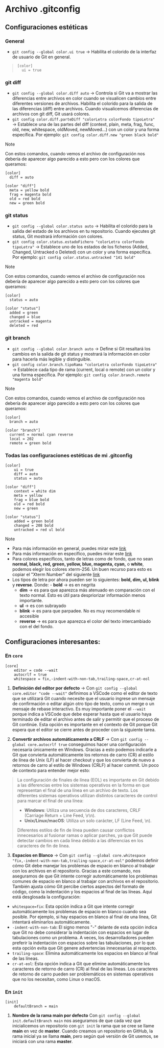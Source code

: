 # Archivo .gitconfig
## Configuraciones estéticas
### General
- `git config --global color.ui true` → Habilita el colorido de la interfaz de usuario de Git en general.
> ```
> [color]
>   ui = true
> ```
### git diff
- `git config --global color.diff auto` → Controla si Git va a mostrar las diferencias entre archivos en color cuando se visualicen cambios entre diferentes versiones de archivos. Habilita el colorido para la salida de las diferencias (diff) entre archivos. Cuando visualicemos diferencias de archivos con git diff, Git usará colores.
- `git config color.diff.parteDiff "colorLetra colorFondo tipoLetra"` → Establece una de las partes del diff (context, plain, meta, frag, func, old, new, whitespace, oldMoved, newMoved...) con un color y una forma específica. Por ejemplo: `git config color.diff.new "green black bold"`
> [!NOTE]
> Con estos comandos, cuando vemos el archivo de configuración nos debería de aparecer algo parecido a esto pero con los colores que queramos:
> ```
> [color]
> 	diff = auto
> 
> [color "diff"]
> 	meta = yellow bold
> 	frag = magenta bold
> 	old = red bold
> 	new = green bold
> ```
### git status
- `git config --global color.status auto` → Habilita el colorido para la salida del estado de los archivos en tu repositorio. Cuando ejecutes git status, Git mostrará información con colores.
- `git config color.status.estadoFichero "colorLetra colorFondo tipoLetra"` → Establece uno de los estados de los ficheros (Added, Changed, Untracked o Deleted) con un color y una forma específica. Por ejemplo: `git config color.status.untracked "141 bold"`
> [!NOTE]
> Con estos comandos, cuando vemos el archivo de configuración nos debería de aparecer algo parecido a esto pero con los colores que queramos:
> ```
> [color]
>   status = auto
>
> [color "status"]
>   added = green
>   changed = blue
>   untracked = magenta
>   deleted = red
> ```
### git branch
- `git config --global color.branch auto` →  Define si Git resaltará los cambios en la salida de git status y mostrará la información en color para hacerla más legible y distinguible.
- `git config color.branch.tipoRama "colorLetra colorFondo tipoLetra"` → Establece cada tipo de rama (current, local o remote) con un color y una forma específica. Por ejemplo: `git config color.branch.remote "magenta bold"`
> [!NOTE]
> Con estos comandos, cuando vemos el archivo de configuración nos debería de aparecer algo parecido a esto pero con los colores que queramos:
> ```
> [color]
>   branch = auto
>
> [color "branch"]
> 	current = normal cyan reverse
> 	local = 202
> 	remote = green bold
> ```

### Todas las configuraciones estéticas de mi .gitconfig
```
[color]
	ui = true
	diff = auto
	status = auto

[color "diff"]
	context = white dim
	meta = yellow
	frag = blue bold
	old = red bold
	new = green 
	
[color "status"]
	added = green bold
	changed = 208 bold
	untracked = red ul bold
```

> [!NOTE]
> - Para más información en general, puedes mirar este [link](https://git-scm.com/book/sv/v2/Customizing-Git-Git-Configuration)
> - Para más información en específico, puedes mirar este [link](https://git-scm.com/docs/git-config)
> - Para colores específicos, tanto de letras como de fondo, que no sean **normal, black, red, green, yellow, blue, magenta, cyan,** o **white**, podemos elegir los colores xterm-256. Un buen recurso para esto es copiar el "Xterm Number" del siguiente [link](https://www.ditig.com/publications/256-colors-cheat-sheet)
> - Los tipos de letra por ahora pueden ser lo siguientes: **bold, dim, ul, blink** y **reverse**. Donde: 
> 		- **bold** → es en negrita
>     - **dim** → es para que aparezca más atenuado en comparación con el texto normal. Esto es útil para despriorizar información menos importante.
>     - **ul** → es con subrayado
>     - **blink** → es para que parpadee. No es muy recomendable ni accesible
>     - **reverse** →  es para que aparezca el color del texto intercambiado con el del fondo.

## Configuraciones interesantes:
### En `core`
```
[core]
	editor = code --wait
	autocrlf = true
	whitespace = fix,-indent-with-non-tab,trailing-space,cr-at-eol
```
1. **Definición del editor por defecto** → Con `git config --global core.editor "code --wait"` definimos a VSCode como el editor de texto que se utilizará Git cuando necesite que el usuario ingrese un mensaje de confirmación o editar algún otro tipo de texto, como un merge o un mensaje de rebase interactivo. Es muy importante poner el `--wait` porque indica a VSCode que debe esperar hasta que el usuario haya terminado de editar el archivo antes de salir y permitir que el proceso de Git continúe. Esta opción es importante en el contexto de Git porque Git espera que el editor se cierre antes de proceder con la siguiente tarea.

2. **Convertir archivos automáticamente a CRLF** → Con `git config --global core.autocrlf true` conseguimos hacer una configuración necesaria únicamente en Windows. Gracias a esto podemos indicarle a Git que convierta automáticamente los retornos de carro (CR) al estilo de línea de Unix (LF) al hacer checkout y que los convierta de nuevo a retornos de carro al estilo de Windows (CRLF) al hacer commit. Un poco de contexto para entender mejor esto:
> La configuración de finales de línea (EOL) es importante en Git debido a las diferencias entre los sistemas operativos en la forma en que representan el final de una línea en un archivo de texto. Los diferentes sistemas operativos utilizan distintos caracteres de control para marcar el final de una línea:
> - **Windows**: Utiliza una secuencia de dos caracteres, CRLF (Carriage Return + Line Feed, \r\n).
> - **Unix/Linux/macOS**: Utiliza un solo carácter, LF (Line Feed, \n).
> 
> Diferentes estilos de fin de línea pueden causar conflictos innecesarios al fusionar ramas o aplicar parches, ya que Git puede detectar cambios en cada línea debido a las diferencias en los caracteres de fin de línea.

3. **Espacios en Blanco** → Con `git config --global core.whitespace "fix,-indent-with-non-tab,trailing-space,cr-at-eol"` podemos definir cómo Git debe manejar los problemas de espacio en blanco al trabajar con los archivos en el repositorio. Gracias a este comando, nos aseguramos de que Git intente corregir automáticamente los problemas comunes de espacio en blanco al trabajar con archivos en el repositorio. También ajusta cómo Git percibe ciertos aspectos del formato de código, como la indentación y los espacios al final de las líneas. Aquí está desglosada la configuración:
- `whitespace=fix`: Esta opción indica a Git que intente corregir automáticamente los problemas de espacio en blanco cuando sea posible. Por ejemplo, si hay espacios en blanco al final de una línea, Git intentará eliminarlos automáticamente.
- `-indent-with-non-tab`: El signo menos "-" delante de esta opción indica que Git no debe considerar la indentación con espacios en lugar de tabulaciones como un problema. A veces, los desarrolladores pueden preferir la indentación con espacios sobre las tabulaciones, por lo que esta opción evita que Git genere advertencias innecesarias al respecto.
- `trailing-space`: Elimina automáticamente los espacios en blanco al final de las líneas.
- `cr-at-eol`: Esta opción indica a Git que elimine automáticamente los caracteres de retorno de carro (CR) al final de las líneas. Los caracteres de retorno de carro pueden ser problemáticos en sistemas operativos que no los necesitan, como Linux o macOS.

### En `init`
```
[init]
	defaultBranch = main
```

1. **Nombre de la rama main por defecto**
Con `git config --global init.defaultBranch main` nos aseguramos de que cada vez que inicialicemos un repositorio con `git init` la rama que se cree se llame **main** en vez de **master**. Cuando creamos un repositorio en GitHub, la rama inicial ya se llama **main**, pero según qué versión de Git usemos, se iniciará con una rama **master**.